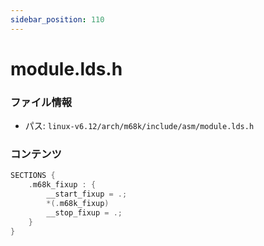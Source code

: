 ```yaml
---
sidebar_position: 110
---
```

# module.lds.h

### ファイル情報

- パス: `linux-v6.12/arch/m68k/include/asm/module.lds.h`

### コンテンツ

```h
SECTIONS {
	.m68k_fixup : {
		__start_fixup = .;
		*(.m68k_fixup)
		__stop_fixup = .;
	}
}

```
